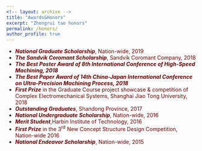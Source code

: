 ```yaml
---
<!-- layout: archive -->
title: "Awards&Honors"
excerpt: "Zhengrui tao honors"
permalink: /honors/
author_profile: true
---
```

* ***<font color="#660000">National Graduate Scholarship</font>***<font color="#660000">, Nation-wide, 2019</font>
* ***<font color="#660000">The Sandvik Coromant Scholarship</font>***<font color="#660000">, Sandvik Coromant Company, 2018</font>
* ***<font color="#660000">The Best Poster Award of 8th International Conference of High-Speed Machining, 2018</font>***
* ***<font color="#660000">The Best Paper Award of 14th China-Japan International Conference on Ultra-Precision Machining Process, 2018</font>***
* ***<font color="#660000">First Prize</font>*** <font color="#660000">in the Graduate Course project showcase & competition of Complex Electromechanical Systems, Shanghai Jiao Tong University, 2018</font><br>
* ***<font color="#660000">Outstanding Graduates</font>***<font color="#660000">, Shandong Province, 2017</font><br>
* ***<font color="#660000">National Undergraduate Scholarship</font>***<font color="#660000">, Nation-wide, 2016</font><br>
* ***<font color="#660000">Merit Student</font>***<font color="#660000">,Harbin Institute of Technology, 2016</font><br>
* ***<font color="#660000">First Prize</font>*** <font color="#660000">in the 3<sup>rd</sup> New Concept Structure Design Competition, Nation-wide 2016</font><br>
* ***<font color="#660000">National Endeavor Scholarship</font>***<font color="#660000">, Nation-wide, 2015</font>
